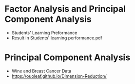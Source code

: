# Factor Analysis and Principal Component Analysis
- Students' Learning Preformance
- Result in Students' learning performance.pdf

# Principal Component Analysis
- Wine and Breast Cancer Data
- https://ouoleaf.github.io/Dimension-Reduction/